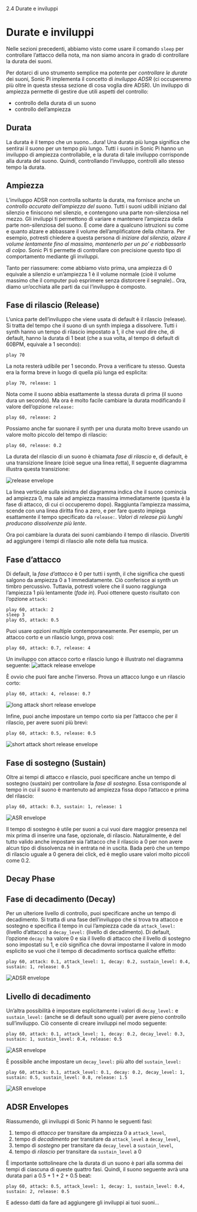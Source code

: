 2.4 Durate e inviluppi

# Durate e inviluppi

Nelle sezioni precedenti, abbiamo visto come usare il comando `sleep` per controllare l’attacco della nota,  ma non siamo ancora in grado di controllare la durata dei suoni.  

Per dotarci di uno strumento semplice ma potente per *controllare le durate* dei suoni, Sonic Pi implementa il concetto di *inviluppo ADSR* (ci occuperemo più oltre in questa stessa sezione di cosa voglia dire ADSR). Un inviluppo di ampiezza permette di gestire due utili aspetti del controllo:
* controllo della durata di un suono
* controllo dell’ampiezza

## Durata

La durata è il tempo che un suono...dura! Una durata più lunga significa che sentirai il suono per un tempo più lungo. Tutti i suoni in Sonic Pi hanno un inviluppo di ampiezza controllabile, e la durata di tale inviluppo corrisponde alla durata del suono. Quindi, controllando l’inviluppo, controlli allo stesso tempo la durata.

## Ampiezza

L’inviluppo ADSR non controlla soltanto la durata, ma fornisce anche un *controllo accurato dell’ampiezza del suono*. Tutti i suoni udibili iniziano dal silenzio e finiscono nel silenzio, e contengono una parte non-silenziosa nel mezzo. Gli inviluppi ti permettono di variare e mantenere l’ampiezza della parte non-silenziosa del suono. È come dare a qualcuno istruzioni su come e quanto alzare e abbassare il volume dell’amplificatore della chitarra. Per esempio, potresti chiedere a questa persona di *iniziare dal silenzio, alzare il volume lentamente fino al massimo, mantenerlo per un po’ e riabbassarlo di colpo*. Sonic Pi ti permette di controllare con precisione questo tipo di comportamento mediante gli inviluppi.

Tanto per riassumere: come abbiamo visto prima, una ampiezza di 0 equivale a silenzio e un’ampiezza 1 è il volume normale (cioè il volume massimo che il computer può esprimere senza distorcere il segnale).. 
Ora, diamo un’occhiata alle parti da cui l’inviluppo è composto.

## Fase di rilascio (Release)

L’unica parte dell’inviluppo che viene usata di default è il rilascio (release). Si tratta del tempo che il suono di un synth impiega a dissolvere. Tutti i synth hanno un tempo di rilascio impostato a 1, il che vuol dire che, di default, hanno la durata di 1 beat (che a sua volta, al tempo di default di 60BPM, equivale a 1 secondo):

```
play 70
```

La nota resterà udibile per 1 secondo. Prova a verificare tu stesso. Questa era la forma breve in luogo di quella più lunga ed esplicita:

```
play 70, release: 1
```

Nota come il suono abbia esattamente la stessa durata di prima (il suono dura un secondo). Ma ora è molto facile cambiare la durata modificando il valore dell’opzione `release:` 

```
play 60, release: 2
```

Possiamo anche far suonare il synth per una durata molto breve usando un valore molto piccolo del tempo di rilascio:

```
play 60, release: 0.2
```

La durata del rilascio di un suono è chiamata *fase di rilascio* e, di default, è una transizione lineare (cioè segue una linea retta), Il seguente diagramma illustra questa transizione:

![release envelope](../images/tutorial/env-release.png)

La linea verticale sulla sinistra del diagramma indica che il suono comincia ad ampiezza 0, ma sale ad ampiezza massima immediatamente (questa è la fase di attacco, di cui ci occuperemo dopo). Raggiunta l’ampiezza massima, scende con una linea diritta fino a zero, e per fare questo impiega esattamente il tempo specificato da `release:`. *Valori di release più lunghi producono dissolvenze più lente*.

Ora poi cambiare la durata dei suoni cambiando il tempo di rilascio. Divertiti ad aggiungere i tempi di rilascio alle note della tua musica.

## Fase d’attacco

Di default, la *fase d’attacco* è 0 per tutti i synth, il che significa che questi salgono da ampiezza 0 a 1 immediatamente. Ciò conferisce ai synth un timbro percussivo. Tuttavia, potresti volere che il suono raggiunga l’ampiezza 1 più lentamente (*fade in*). Puoi ottenere questo risultato con l’opzione `attack:` 

```
play 60, attack: 2
sleep 3
play 65, attack: 0.5
```

Puoi usare opzioni multiple contemporaneamente. Per esempio, per un attacco corto e un rilascio lungo, prova così:

```
play 60, attack: 0.7, release: 4
```

Un inviluppo con attacco corto e rilascio lungo è illustrato nel diagramma seguente: 
![attack release envelope](../images/tutorial/env-attack-release.png)

È ovvio che puoi fare anche l’inverso. Prova un attacco lungo e un rilascio corto:

```
play 60, attack: 4, release: 0.7
```

![long attack short release envelope](../images/tutorial/env-long-attack-short-release.png)

Infine, puoi anche impostare un tempo corto sia per l’attacco che per il rilascio, per avere suoni più brevi:

```
play 60, attack: 0.5, release: 0.5
```

![short attack short release envelope](../images/tutorial/env-short-attack-short-release.png)

## Fase di sostegno (Sustain)

Oltre ai tempi di attacco e rilascio, puoi specificare anche un tempo di sostegno (sustain) per controllare la *fase di sostegno*. Essa corrisponde al tempo in cui il suono è mantenuto ad ampiezza fissa dopo l’attacco e prima del rilascio:

```
play 60, attack: 0.3, sustain: 1, release: 1
```

![ASR envelope](../images/tutorial/env-attack-sustain-release.png)

Il tempo di sostegno è utile per suoni a cui vuoi dare maggior presenza nel mix prima di inserire una fase, opzionale, di rilascio. Naturalmente, è del tutto valido anche impostare sia l’attacco che il rilascio a 0 per non avere alcun tipo di dissolvenza né in entrata né in uscita. Bada però che un tempo di rilascio uguale a 0 genera dei click, ed è meglio usare valori molto piccoli come 0.2.

## Decay Phase
## Fase di decadimento (Decay)

Per un ulteriore livello di controllo, puoi specificare anche un tempo di decadimento. Si tratta di una fase dell’inviluppo che si trova tra attacco e sostegno e specifica il tempo in cui l’ampiezza cade da `attack_level:` (livello d’attacco) a `decay_level:` (livello di decadimento). Di default, l’opzione `decay:` ha valore 0 e sia il livello di attacco che il livello di sostegno sono impostati su 1, e ciò significa che dovrai impostarne il valore in modo esplicito se vuoi che il tempo di decadimento sortisca qualche effetto: 

```
play 60, attack: 0.1, attack_level: 1, decay: 0.2, sustain_level: 0.4, sustain: 1, release: 0.5
```

![ADSR envelope](../images/tutorial/env-attack-decay-sustain-release.png)


## Livello di decadimento

Un’altra possibilità è impostare esplicitamente i valori di `decay_level:` e `sustain_level:` (anche se di default sono uguali) per avere pieno controllo sull’inviluppo. Ciò consente di creare inviluppi nel modo seguente:
```
play 60, attack: 0.1, attack_level: 1, decay: 0.2, decay_level: 0.3, sustain: 1, sustain_level: 0.4, release: 0.5
```

![ASR envelope](../images/tutorial/env-decay-level.png)

È possibile anche impostare un `decay_level:` più alto del  `sustain_level:`
```
play 60, attack: 0.1, attack_level: 0.1, decay: 0.2, decay_level: 1, sustain: 0.5, sustain_level: 0.8, release: 1.5
```

![ASR envelope](../images/tutorial/env-decay-level-2.png)

## ADSR Envelopes

Riassumendo, gli inviluppi di Sonic Pi hanno le seguenti fasi:

1. tempo di *attacco* per transitare da ampiezza 0 a `attack_level`,
2. tempo di *decadimento* per transitare da `attack_level` a `decay_level`,
3. tempo di *sostegno* per transitare da `decay_level` a `sustain_level`,
4. tempo di  *rilascio* per transitare da `sustain_level` a 0

È importante sottolineare che la durata di un suono è pari alla somma dei tempi di ciascuna di queste quattro fasi. Quindi, il suono seguente avrà una durata pari a 0.5 + 1 + 2 + 0.5 beat:

```
play 60, attack: 0.5, attack_level: 1, decay: 1, sustain_level: 0.4, sustain: 2, release: 0.5
```

E adesso datti da fare ad aggiungere gli inviluppi ai tuoi suoni...